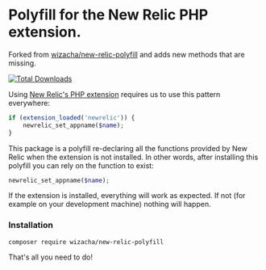 # Polyfill for the New Relic PHP extension.

Forked from [wizacha/new-relic-polyfill](https://github.com/wizacha/new-relic-polyfill-php) and adds new methods that are missing.

[![Total Downloads](https://img.shields.io/packagist/dt/wizacha/new-relic-polyfill.svg?style=flat-square)](https://packagist.org/packages/wizacha/new-relic-polyfill)

Using [New Relic's PHP extension](https://docs.newrelic.com/docs/agents/php-agent/configuration/php-agent-api) requires us to use this pattern everywhere:

```php
if (extension_loaded('newrelic')) {
    newrelic_set_appname($name);
}
```

This package is a polyfill re-declaring all the functions provided by New Relic when the extension is not installed. In other words, after installing this polyfill you can rely on the function to exist:

```php
newrelic_set_appname($name);
```

If the extension is installed, everything will work as expected. If not (for example on your development machine) nothing will happen.

### Installation

```
composer require wizacha/new-relic-polyfill
```

That's all you need to do!
